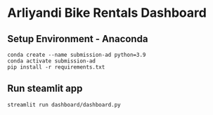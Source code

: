 # Arliyandi Bike Rentals Dashboard

## Setup Environment - Anaconda
```
conda create --name submission-ad python=3.9
conda activate submission-ad
pip install -r requirements.txt
```

## Run steamlit app
```
streamlit run dashboard/dashboard.py
```
